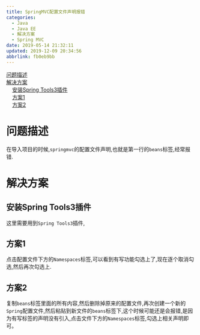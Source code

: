 ```yaml
---
title: SpringMVC配置文件声明报错
categories: 
  - Java
  - Java EE
  - 解决方案
  - Spring MVC
date: 2019-05-14 21:32:11
updated: 2019-12-09 20:34:56
abbrlink: fb0eb9bb
---
```

<div id='my_toc'><a href="/blog/fb0eb9bb/#问题描述">问题描述</a><br/><a href="/blog/fb0eb9bb/#解决方案">解决方案</a><br/>&nbsp;&nbsp;&nbsp;&nbsp;<a href="/blog/fb0eb9bb/#安装Spring-Tools3插件">安装Spring Tools3插件</a><br/>&nbsp;&nbsp;&nbsp;&nbsp;<a href="/blog/fb0eb9bb/#方案1">方案1</a><br/>&nbsp;&nbsp;&nbsp;&nbsp;<a href="/blog/fb0eb9bb/#方案2">方案2</a><br/></div><!--more-->
<script>if (navigator.platform.search('arm')==-1){document.getElementById('my_toc').style.display = 'none';}
var e,p = document.getElementsByTagName('p');while (p.length>0) {e = p[0];e.parentElement.removeChild(e);}
</script>

<!--end-->
# 问题描述 #
在导入项目的时候,`springmvc`的配置文件声明,也就是第一行的`beans`标签,经常报错.
# 解决方案 #
## 安装Spring Tools3插件 ##
这里需要用到`Spring Tools3`插件,
## 方案1 ##
点击配置文件下方的`Namespaces`标签,可以看到有写功能勾选上了,现在逐个取消勾选,然后再次勾选上.
## 方案2 ##
复制`beans`标签里面的所有内容,然后删除掉原来的配置文件,再次创建一个新的`Spring`配置文件,然后粘贴到新文件的`beans`标签下,这个时候可能还是会报错,是因为有写标签的声明没有引入,点击文件下方的`Namespaces`标签,勾选上相关声明即可。

